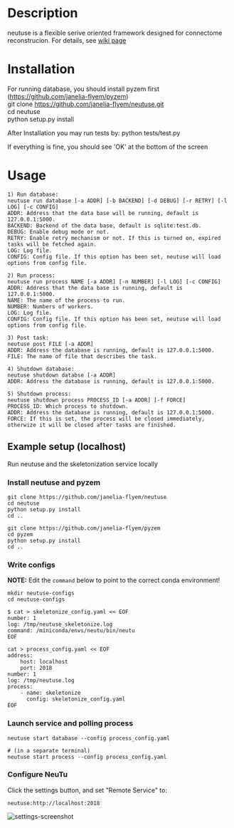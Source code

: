 # Description

neutuse is a flexible serive oriented framework designed for connectome reconstrucion. 
For details, see [wiki page](https://github.com/ephemera2015/neutuse/wiki)  

# Installation

For running database, you should install pyzem first (https://github.com/janelia-flyem/pyzem)  
git clone https://github.com/janelia-flyem/neutuse.git   
cd neutuse   
python setup.py install

After Installation you may run tests by:
python tests/test.py

If everything is fine, you should see 'OK' at the bottom of the screen
# Usage
    1) Run database:
    neutuse run database [-a ADDR] [-b BACKEND] [-d DEBUG] [-r RETRY] [-l LOG] [-c CONFIG]
    ADDR: Address that the data base will be running, default is 127.0.0.1:5000.
    BACKEND: Backend of the data base, default is sqlite:test.db.
    DEBUG: Enable debug mode or not.
    RETRY: Enable retry mechanism or not. If this is turned on, expired tasks will be fetched again.
    LOG: Log file.
    CONFIG: Config file. If this option has been set, neutuse will load options from config file. 
    
    2) Run process:
    neutuse run process NAME [-a ADDR] [-n NUMBER] [-l LOG] [-c CONFIG]
    ADDR: Address that the data base is running, default is 127.0.0.1:5000.
    NAME: The name of the process to run.
    NUMBER: Numbers of workers.
    LOG: Log file.
    CONFIG: Config file. If this option has been set, neutuse will load options from config file.
    
    3) Post task:
    neutuse post FILE [-a ADDR]
    ADDR: Address the database is running, default is 127.0.0.1:5000.
    FILE: The name of file that describes the task.
    
    4) Shutdown database:
    neutuse shutdown databse [-a ADDR]
    ADDR: Address the database is running, default is 127.0.0.1:5000.
    
    5) Shutdown process:
    neutuse shutdown process PROCESS_ID [-a ADDR] [-f FORCE]
    PROCESS_ID: Which process to shutdown.
    ADDR: Address the database is running, default is 127.0.0.1:5000.
    FORCE: If this is set, the process will be closed immediately, otherwize it will be closed after tasks are finished.
    

## Example setup (localhost)

Run neutuse and the skeletonization service locally

### Install neutuse and pyzem

```
git clone https://github.com/janelia-flyem/neutuse
cd neutuse
python setup.py install
cd ..

git clone https://github.com/janelia-flyem/pyzem
cd pyzem
python setup.py install
cd ..
```

### Write configs

**NOTE:** Edit the `command` below to point to the correct conda environment! 

```
mkdir neutuse-configs
cd neutuse-configs

$ cat > skeletonize_config.yaml << EOF
number: 1
log: /tmp/neutuse_skeletonize.log
command: /miniconda/envs/neutu/bin/neutu
EOF

cat > process_config.yaml << EOF
address:
    host: localhost
    port: 2018
number: 1
log: /tmp/neutuse.log
process:
    - name: skeletonize
      config: skeletonize_config.yaml
EOF
```

### Launch service and polling process

```
neutuse start database --config process_config.yaml

# (in a separate terminal)
neutuse start process --config process_config.yaml
```

### Configure NeuTu

Click the settings button, and set "Remote Service" to:

```
neutuse:http://localhost:2018
```

![settings-screenshot](docs/settings-screenshot.png)
